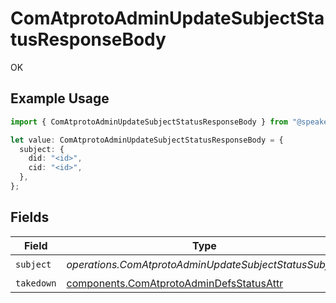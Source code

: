 # ComAtprotoAdminUpdateSubjectStatusResponseBody

OK

## Example Usage

```typescript
import { ComAtprotoAdminUpdateSubjectStatusResponseBody } from "@speakeasy-api/bluesky/models/operations";

let value: ComAtprotoAdminUpdateSubjectStatusResponseBody = {
  subject: {
    did: "<id>",
    cid: "<id>",
  },
};
```

## Fields

| Field                                                                                                | Type                                                                                                 | Required                                                                                             | Description                                                                                          |
| ---------------------------------------------------------------------------------------------------- | ---------------------------------------------------------------------------------------------------- | ---------------------------------------------------------------------------------------------------- | ---------------------------------------------------------------------------------------------------- |
| `subject`                                                                                            | *operations.ComAtprotoAdminUpdateSubjectStatusSubject*                                               | :heavy_check_mark:                                                                                   | N/A                                                                                                  |
| `takedown`                                                                                           | [components.ComAtprotoAdminDefsStatusAttr](../../models/components/comatprotoadmindefsstatusattr.md) | :heavy_minus_sign:                                                                                   | N/A                                                                                                  |